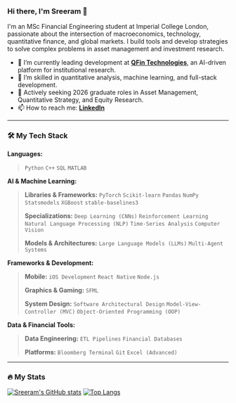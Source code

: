 ### Hi there, I'm Sreeram 👋

I'm an MSc Financial Engineering student at Imperial College London, passionate about the intersection of macroeconomics, technology, quantitative finance, and global markets. I build tools and develop strategies to solve complex problems in asset management and investment research.

- 🔭 I’m currently leading development at **[QFin Technologies](https://github.com/Sreeram1503/qfin-analyst-copilot-showcase)**, an AI-driven platform for institutional research.
- 🌱 I’m skilled in quantitative analysis, machine learning, and full-stack development.
- 💼 Actively seeking 2026 graduate roles in Asset Management, Quantitative Strategy, and Equity Research.
- 📫 How to reach me: **[LinkedIn](https://www.linkedin.com/in/sreeram-andra-04724629a/)**

---

### 🛠️ My Tech Stack

**Languages:**
> `Python` `C++` `SQL` `MATLAB`

**AI & Machine Learning:**
> **Libraries & Frameworks:** `PyTorch` `Scikit-learn` `Pandas` `NumPy` `Statsmodels` `XGBoost` `stable-baselines3`
>
> **Specializations:** `Deep Learning (CNNs)` `Reinforcement Learning` `Natural Language Processing (NLP)` `Time-Series Analysis` `Computer Vision`
>
> **Models & Architectures:** `Large Language Models (LLMs)` `Multi-Agent Systems`

**Frameworks & Development:**
> **Mobile:** `iOS Development` `React Native` `Node.js`
>
> **Graphics & Gaming:** `SFML`
>
> **System Design:** `Software Architectural Design` `Model-View-Controller (MVC)` `Object-Oriented Programming (OOP)`

**Data & Financial Tools:**
> **Data Engineering:** `ETL Pipelines` `Financial Databases`
>
> **Platforms:** `Bloomberg Terminal` `Git` `Excel (Advanced)`

---

### 🔥 My Stats

[![Sreeram's GitHub stats](https://github-readme-stats.vercel.app/api?username=YOUR_USERNAME&show_icons=true&theme=radical&rank_icon=github)](https://github.com/anuraghazra/github-readme-stats)
[![Top Langs](https://github-readme-stats.vercel.app/api/top-langs/?username=YOUR_USERNAME&layout=compact&theme=radical)](https://github.com/anuraghazra/github-readme-stats)
